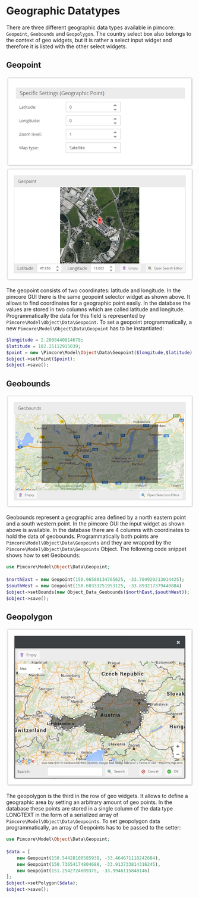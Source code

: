 # Geographic Datatypes

There are three different geographic data types available in pimcore: ```Geopoint```, ```Geobounds``` and ```Geopolygon```. 
The country select box also belongs to the context of geo widgets, but it is rather a select input widget and therefore it is 
listed with the other select widgets.


## Geopoint

![GeoPoint Config](../../../img/classes-datatypes-geo1.jpg)
![GeoPoint Field](../../../img/classes-datatypes-geo2.jpg)

The geopoint consists of two coordinates: latitude and longitude. In the pimcore GUI there is the same geopoint selector 
widget as shown above. It allows to find coordinates for a geographic point easily. In the database the values are 
stored in two columns which are called latitude and longitude. Programmatically the data for this field is 
represented by ```Pimcore\Model\Object\Data\Geopoint```. To set a geopoint programmatically, a new 
```Pimcore\Model\Object\Data\Geopoint``` has to be instantiated:

```php
$longitude = 2.2008440814678;
$latitude = 102.25112915039;
$point = new \Pimcore\Model\Object\Data\Geopoint($longitude,$latitude);
$object->setPoint($point);
$object->save();
```


## Geobounds

![GeoBounds Field](../../../img/classes-datatypes-geo3.jpg)

Geobounds represent a geographic area defined by a north eastern point and a south western point. In the pimcore GUI the 
input widget as shown above is available. In the database there are 4 columns with coordinates to hold the data of 
geobounds. Programmatically both points are ```Pimcore\Model\Object\Data\Geopoints``` and they are wrapped by the 
```Pimcore\Model\Object\Data\Geopoints``` Object. The following code snippet shows how to set Geobounds:

```php
use Pimcore\Model\Object\Data\Geopoint;
 
$northEast = new Geopoint(150.96588134765625, -33.704920213014425);
$southWest = new Geopoint(150.60333251953125, -33.893217379440884)
$object->setBounds(new Object_Data_Geobounds($northEast,$southWest));
$object->save();
```


## Geopolygon

![GeoPolygon Field](../../../img/classes-datatypes-geo4.jpg)

The geopolygon is the third in the row of geo widgets. It allows to define a geographic area by setting an arbitrary 
amount of geo points. In the database these points are stored in a single column of the data type LONGTEXT in the 
form of a serialized array of ```Pimcore\Model\Object\Data\Geopoints```. To set geopolygon data programmatically, an 
array of Geopoints has to be passed to the setter:

```php
use Pimcore\Model\Object\Data\Geopoint;
  
$data = [
    new Geopoint(150.54428100585938, -33.464671118242684),
    new Geopoint(150.73654174804688, -33.913733814316245),
    new Geopoint(151.2542724609375, -33.9946115848146)
];
$object->setPolygon($data);
$object->save();
```